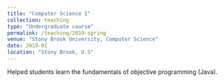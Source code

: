```yaml
---
title: "Computer Science I"
collection: teaching
type: "Undergraduate course"
permalink: /teaching/2019-spring
venue: "Stony Brook University, Computer Science"
date: 2019-01
location: "Stony Brook, U.S"
---
```


Helped students learn the fundamentals of objective programming (Java).
